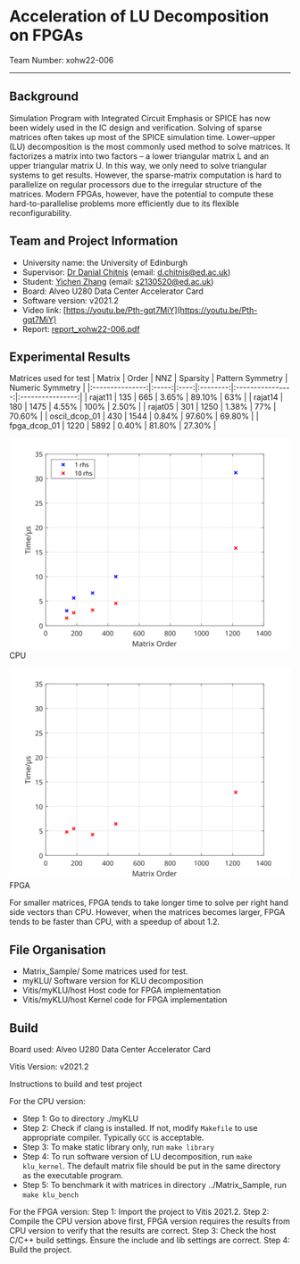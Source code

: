 # Acceleration of LU Decomposition on FPGAs

Team Number: xohw22-006
***

## Background
Simulation Program with Integrated Circuit Emphasis or SPICE has now been widely used in the IC design and verification. Solving of sparse matrices often takes up most of the SPICE simulation time. Lower–upper (LU) decomposition is the most commonly used method to solve matrices. It factorizes a matrix into two factors – a lower triangular matrix L and an upper triangular matrix U. In this way, we only need to solve triangular systems to get results. However, the sparse-matrix computation is hard to parallelize on regular processors due to the irregular structure of the matrices. Modern FPGAs, however, have the potential to compute these hard-to-parallelise problems more efficiently due to its flexible reconfigurability.

## Team and Project Information
- University name: the University of Edinburgh
- Supervisor: [Dr Danial Chitnis](https://github.com/danchitnis) (email: [d.chitnis@ed.ac.uk](mailto:d.chitnis@ed.ac.uk))
- Student: [Yichen Zhang](https://github.com/psdzzm) (email: [s2130520@ed.ac.uk](mailto:s2130520@ed.ac.uk))
- Board: Alveo U280 Data Center Accelerator Card
- Software version: v2021.2
- Video link: [https://youtu.be/Pth-gqt7MiY](https://youtu.be/Pth-gqt7MiY)
- Report: [report_xohw22-006.pdf](report_xohw22-006.pdf)



## Experimental Results
Matrices used for test
|      Matrix     | Order |  NNZ | Sparsity | Pattern Symmetry | Numeric Symmetry |
|:---------------:|:-----:|:----:|:--------:|:----------------:|:----------------:|
|     rajat11     |  135  |  665 |  3.65\%  |      89.10\%     |       63\%       |
|     rajat14     |  180  | 1475 |  4.55\%  |       100\%      |      2.50\%      |
|     rajat05     |  301  | 1250 |  1.38\%  |       77\%       |      70.60\%     |
| oscil\_dcop\_01 |  430  | 1544 |  0.84\%  |      97.60\%     |      69.80\%     |
|  fpga\_dcop\_01 |  1220 | 5892 |  0.40\%  |      81.80\%     |      27.30\%     |

![cpu](Images/klu_cpu.svg)
CPU

![fpga](Images/klu_fpga.svg)
FPGA

For smaller matrices, FPGA tends to take longer time to solve per right hand side vectors than CPU. However, when the matrices becomes larger, FPGA tends to be faster than CPU, with a speedup of about 1.2.


## File Organisation
- Matrix_Sample/
  Some matrices used for test.
- myKLU/
  Software version for KLU decomposition
- Vitis/myKLU/host
  Host code for FPGA implementation
- Vitis/myKLU/host
  Kernel code for FPGA implementation
  
 

## Build

Board used: Alveo U280 Data Center Accelerator Card

Vitis Version: v2021.2

Instructions to build and test project

For the CPU version:
- Step 1: Go to directory ./myKLU
- Step 2: Check if clang is installed. If not, modify `Makefile` to use appropriate compiler. Typically `GCC` is acceptable.
- Step 3: To make static library only, run `make library`
- Step 4: To run software version of LU decomposition, run `make klu_kernel`. The default matrix file should be put in the same directory as the executable program.
- Step 5: To benchmark it with matrices in directory ../Matrix_Sample, run `make klu_bench`


For the FPGA version:
Step 1: Import the project to Vitis 2021.2.
Step 2: Compile the CPU version above first, FPGA version requires the results from CPU version to verify that the results are correct.
Step 3: Check the host C/C++ build settings. Ensure the include and lib settings are correct.
Step 4: Build the project.
